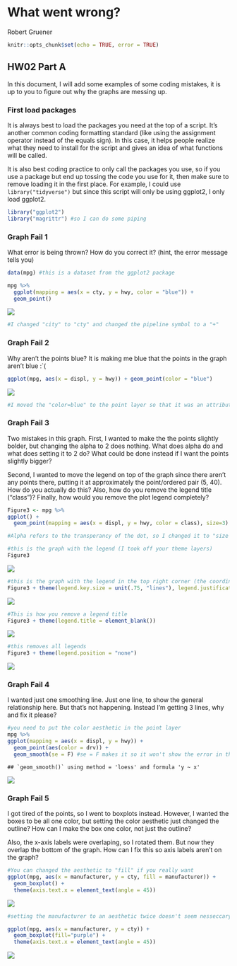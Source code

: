 What went wrong?
================
Robert Gruener

``` r
knitr::opts_chunk$set(echo = TRUE, error = TRUE)
```

## HW02 Part A

In this document, I will add some examples of some coding mistakes, it
is up to you to figure out why the graphs are messing up.

### First load packages

It is always best to load the packages you need at the top of a script.
It’s another common coding formatting standard (like using the
assignment operator instead of the equals sign). In this case, it helps
people realize what they need to install for the script and gives an
idea of what functions will be called.

It is also best coding practice to only call the packages you use, so if
you use a package but end up tossing the code you use for it, then make
sure to remove loading it in the first place. For example, I could use
`library("tidyverse")` but since this script will only be using ggplot2,
I only load ggplot2.

``` r
library("ggplot2")
library("magrittr") #so I can do some piping
```

### Graph Fail 1

What error is being thrown? How do you correct it? (hint, the error
message tells you)

``` r
data(mpg) #this is a dataset from the ggplot2 package

mpg %>% 
  ggplot(mapping = aes(x = cty, y = hwy, color = "blue")) +
  geom_point()
```

![](HW02_A_Graph-Fails_files/figure-gfm/unnamed-chunk-1-1.png)<!-- -->

``` r
#I changed "city" to "cty" and changed the pipeline symbol to a "+" 
```

### Graph Fail 2

Why aren’t the points blue? It is making me blue that the points in the
graph aren’t blue
:\`(

``` r
ggplot(mpg, aes(x = displ, y = hwy)) + geom_point(color = "blue")
```

![](HW02_A_Graph-Fails_files/figure-gfm/unnamed-chunk-2-1.png)<!-- -->

``` r
#I moved the "color=blue" to the point layer so that it was an attribute not an aesthetic
```

### Graph Fail 3

Two mistakes in this graph. First, I wanted to make the the points
slightly bolder, but changing the alpha to 2 does nothing. What does
alpha do and what does setting it to 2 do? What could be done instead if
I want the points slightly bigger?

Second, I wanted to move the legend on top of the graph since there
aren’t any points there, putting it at approximately the point/ordered
pair (5, 40). How do you actually do this? Also, how do you remove the
legend title (“class”)? Finally, how would you remove the plot legend
completely?

``` r
Figure3 <- mpg %>% 
ggplot() + 
  geom_point(mapping = aes(x = displ, y = hwy, color = class), size=3) 

#Alpha refers to the transperancy of the dot, so I changed it to "size' and placed it outside of the aesthetic to make it an atribute 

#this is the graph with the legend (I took off your theme layers)
Figure3 
```

![](HW02_A_Graph-Fails_files/figure-gfm/unnamed-chunk-3-1.png)<!-- -->

``` r
#this is the graph with the legend in the top right corner (the coordinates have to be 0-1), and you have to make the key smaller so the data isn't covered 
Figure3 + theme(legend.key.size = unit(.75, "lines"), legend.justification=c(1,1), legend.position=c(1,1))
```

![](HW02_A_Graph-Fails_files/figure-gfm/unnamed-chunk-3-2.png)<!-- -->

``` r
#This is how you remove a legend title
Figure3 + theme(legend.title = element_blank())
```

![](HW02_A_Graph-Fails_files/figure-gfm/unnamed-chunk-3-3.png)<!-- -->

``` r
#this removes all legends
Figure3 + theme(legend.position = "none")
```

![](HW02_A_Graph-Fails_files/figure-gfm/unnamed-chunk-3-4.png)<!-- -->

### Graph Fail 4

I wanted just one smoothing line. Just one line, to show the general
relationship here. But that’s not happening. Instead I’m getting 3
lines, why and fix it please?

``` r
#you need to put the color aesthetic in the point layer
mpg %>% 
ggplot(mapping = aes(x = displ, y = hwy)) + 
  geom_point(aes(color = drv)) + 
  geom_smooth(se = F) #se = F makes it so it won't show the error in the line of fit
```

    ## `geom_smooth()` using method = 'loess' and formula 'y ~ x'

![](HW02_A_Graph-Fails_files/figure-gfm/unnamed-chunk-4-1.png)<!-- -->

### Graph Fail 5

I got tired of the points, so I went to boxplots instead. However, I
wanted the boxes to be all one color, but setting the color aesthetic
just changed the outline? How can I make the box one color, not just the
outline?

Also, the x-axis labels were overlaping, so I rotated them. But now they
overlap the bottom of the graph. How can I fix this so axis labels
aren’t on the graph?

``` r
#You can changed the aesthetic to "fill" if you really want
ggplot(mpg, aes(x = manufacturer, y = cty, fill = manufacturer)) + 
  geom_boxplot() + 
  theme(axis.text.x = element_text(angle = 45))
```

![](HW02_A_Graph-Fails_files/figure-gfm/unnamed-chunk-5-1.png)<!-- -->

``` r
#setting the manufacturer to an aesthetic twice doesn't seem nesseccary so I'm making all the boxes the same color in atributes 

ggplot(mpg, aes(x = manufacturer, y = cty)) + 
  geom_boxplot(fill="purple") + 
  theme(axis.text.x = element_text(angle = 45))
```

![](HW02_A_Graph-Fails_files/figure-gfm/unnamed-chunk-5-2.png)<!-- -->
